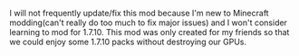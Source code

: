 I will not frequently update/fix this mod because I'm new to Minecraft modding(can't really do too much to fix major issues) and I won't consider learning to mod for 1.7.10.
This mod was only created for my friends so that we could enjoy some 1.7.10 packs without destroying our GPUs.
